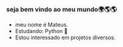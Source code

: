 ### seja bem vindo ao meu mundo🌍🌎🌎

- meu nome é Mateus.
- Estudando:  Python 🐍
- Estou interessado em projetos diversos.


<!---
GoatMateusLima/GoatMateusLima is a ✨ special ✨ repository because its `README.md` (this file) appears on your GitHub profile.
You can click the Preview link to take a look at your changes.
--->
